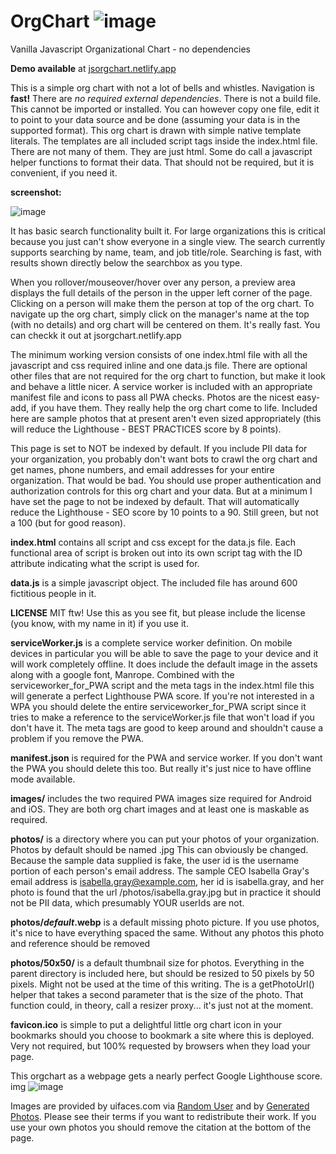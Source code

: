 # OrgChart ![image](https://user-images.githubusercontent.com/277458/219515577-9a61df09-c9ce-4435-bd5d-6ff1bd444818.png)

Vanilla Javascript Organizational Chart - no dependencies

**Demo available** at [jsorgchart.netlify.app](https://jsorgchart.netlify.app)

This is a simple org chart with not a lot of bells and whistles. Navigation is **fast!** There are _no required external dependencies_. There is not a build file.  This cannot be imported or installed.  You can however copy one file, edit it to point to your data source and be done (assuming your data is in the supported format).  This org chart is drawn with simple native template literals.  The templates are all included script tags inside the index.html file.  There are not many of them. They are just html.  Some do call a javascript helper functions to format their data.  That should not be required, but it is convenient, if you need it.

**screenshot:**

![image](https://user-images.githubusercontent.com/277458/219505916-63badd3a-9fb5-49b0-b5ed-b29c89ded7c3.png)

It has basic search functionality built it.  For large organizations this is critical because you just can't show everyone in a single view.  The search currently supports searching by name, team, and job title/role.  Searching is fast, with results shown directly below the searchbox as you type.

When you rollover/mouseover/hover over any person, a preview area displays the full details of the person in the upper left corner of the page.  Clicking on a person will make them the person at top of the org chart.  To navigate up the org chart, simply click on the manager's name at the top (with no details) and org chart will be centered on them.  It's really fast.  You can checkk it out at jsorgchart.netlify.app

The minimum working version consists of one index.html file with all the javascript and css required inline and one data.js file. There are optional other files that are not required for the org chart to function, but make it look and behave a little nicer. A service worker is included with an appropriate manifest file and icons to pass all PWA checks.  Photos are the nicest easy-add, if you have them. They really help the org chart come to life. Included here are sample photos that at present aren't even sized appropriately (this will reduce the Lighthouse - BEST PRACTICES score by 8 points).

This page is set to NOT be indexed by default. If you include PII data for your organization, you probably don't want bots to crawl the org chart and get names, phone numbers, and email addresses for your entire organization.  That would be bad.  You should use proper authentication and authorization controls for this org chart and your data.  But at a minimum I have set the page to not be indexed by default. That will automatically reduce the Lighthouse - SEO score by 10 points to a 90. Still green, but not a 100 (but for good reason).



**index.html** contains all script and css except for the data.js file.  Each functional area of script is broken out into its own script tag with the ID attribute indicating what the script is used for.

**data.js** is a simple javascript object.  The included file has around 600 fictitious people in it.

**LICENSE** MIT ftw!  Use this as you see fit, but please include the license (you know, with my name in it) if you use it.  

**serviceWorker.js** is a complete service worker definition.  On mobile devices in particular you will be able to save the page to your device and it will work completely offline.  It does include the default image in the assets along with a google font, Manrope.  Combined with the serviceworker_for_PWA script and the meta tags in the index.html file this will generate a perfect Lighthouse PWA score. If you're not interested in a WPA you should delete the entire serviceworker_for_PWA script since it tries to make a reference to the serviceWorker.js file that won't load if you don't have it.   The meta tags are good to keep around and shouldn't cause a problem if you remove the PWA.

**manifest.json** is required for the PWA and service worker.  If you don't want the PWA you should delete this too.  But really it's just nice to have offline mode available.

**images/** includes the two required PWA images size required for Android and iOS.  They are both org chart images and at least one is maskable as required.

**photos/** is a directory where you can put your photos of your organization.  Photos by default should be named <userID>.jpg  This can obviously be changed.  Because the sample data supplied is fake, the user id is the username portion of each person's email address.  The sample CEO Isabella Gray's email address is isabella.gray@example.com, her id is isabella.gray, and her photo is found that the url /photos/isabella.gray.jpg but in practice it should not be PII data, which presumably YOUR userIds are not.

**photos/_default_.webp** is a default missing photo picture. If you use photos, it's nice to have everything spaced the same. Without any photos this photo and reference should be removed

**photos/50x50/** is a default thumbnail size for photos. Everything in the parent directory is included here, but should be resized to 50 pixels by 50 pixels.  Might not be used at the time of this writing.  The is a getPhotoUrl() helper that takes a second parameter that is the size of the photo.  That function could, in theory, call a resizer proxy... it's just not at the moment.

**favicon.ico** is simple to put a delightful little org chart icon in your bookmarks should you choose to bookmark a site where this is deployed. Very not required, but 100% requested by browsers when they load your page.
  
This orgchart as a webpage gets a nearly perfect Google Lighthouse score.  img ![image](https://user-images.githubusercontent.com/277458/219504959-29042ea5-5d6e-4af6-9303-cfe1577201f2.png)

Images are provided by uifaces.com via [Random User](https://randomuser.me/photos) and by [Generated Photos](https://generated.photos).  Please see their terms if you want to redistribute their work.  If you use your own photos you should remove the citation at the bottom of the page.

